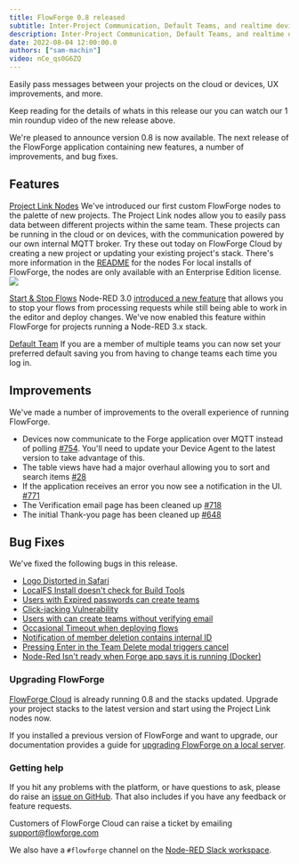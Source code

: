 ```yaml
---
title: FlowForge 0.8 released
subtitle: Inter-Project Communication, Default Teams, and realtime device management.
description: Inter-Project Communication, Default Teams, and realtime device management.
date: 2022-08-04 12:00:00.0
authors: ["sam-machin"]
video: nCe_qs0G6ZQ
---
```


Easily pass messages between your projects on the cloud or devices, UX improvements, and more.

<!--more-->

Keep reading for  the details of whats in this release our you can watch our 1 min roundup video of the new release above. 

We're pleased to announce version 0.8 is now available. The next release of the FlowForge application containing new features, a number of improvements, and bug fixes.

## Features
[Project Link Nodes](https://github.com/flowforge/flowforge/issues/662)
We've introduced our first custom FlowForge nodes to the palette of new projects. The Project Link nodes allow you to easily pass data between different projects within the same team. 
These projects can be running in the cloud or on devices, with the communication powered by our own internal MQTT broker.
Try these out today on FlowForge Cloud by creating a new project or updating your existing project's stack. There's more information in the [README](https://github.com/flowforge/flowforge-nr-project-nodes/blob/main/README.md) for the nodes 
For local installs of FlowForge, the nodes are only available with an Enterprise Edition license.
![](../images/ProjectLink.gif)


[Start & Stop Flows](https://github.com/flowforge/flowforge/issues/839)
Node-RED 3.0 [introduced a new feature](https://nodered.org/blog/2022/07/14/version-3-0-released#editing-stopped-flows) that allows you to stop your flows from processing requests while still being able to work in the editor and deploy changes. We've now enabled this feature within FlowForge for projects running a Node-RED 3.x stack.

[Default Team](https://github.com/flowforge/flowforge/issues/298)
If you are a member of multiple teams you can now set your preferred default saving you from having to change teams each time you log in.

## Improvements
We've made a number of improvements to the overall experience of running FlowForge.

- Devices now communicate to the Forge application over MQTT instead of polling [#754](https://github.com/flowforge/flowforge/issues/754). You'll need to update your Device Agent to the latest version to take advantage of this.
- The table views have had a major overhaul allowing you to sort and search items [#28](https://github.com/flowforge/forge-ui-components/issues/28)
- If the application receives an error you now see a notification in the UI. [#771](https://github.com/flowforge/flowforge/issues/771)
- The Verification email page has been cleaned up [#718](https://github.com/flowforge/flowforge/issues/718)
- The initial Thank-you page has been cleaned up [#648](https://github.com/flowforge/flowforge/issues/648)


## Bug Fixes
We've fixed the following bugs in this release.
- [Logo Distorted in Safari](https://github.com/flowforge/flowforge/issues/793)<br>
- [LocalFS Install doesn't check for Build Tools](https://github.com/flowforge/flowforge/issues/729)<br>
- [Users with Expired passwords can create teams](https://github.com/flowforge/flowforge/pull/842)<br>
- [Click-jacking Vulnerability](https://github.com/flowforge/flowforge/pull/790)
- [Users with can create teams without verifying email](https://github.com/flowforge/flowforge/pull/824)<br>
- [Occasional Timeout when deploying flows](https://github.com/flowforge/flowforge-nr-storage/issues/17)<br>
- [Notification of member deletion contains internal ID](https://github.com/flowforge/flowforge/issues/833)<br>
- [Pressing Enter in the Team Delete modal triggers cancel](https://github.com/flowforge/flowforge/issues/334)<br>
- [Node-Red Isn't ready when Forge app says it is running (Docker)](https://github.com/flowforge/flowforge/issues/751)<br>

### Upgrading FlowForge

[FlowForge Cloud](https://app.flowforge.com) is already running 0.8 and the stacks updated. Upgrade your project stacks to the latest version and start using the Project Link nodes now.

If you installed a previous version of FlowForge and want to upgrade, our documentation provides a
guide for [upgrading FlowForge on a local server](http://flowforge.com/docs/install#upgrade).

### Getting help

If you hit any problems with the platform, or have questions to ask, please do
raise an [issue on GitHub](https://github.com/flowforge/flowforge/issues).
That also includes if you have any feedback or feature requests.

Customers of FlowForge Cloud can raise a ticket by emailing support@flowforge.com

We also have a `#flowforge` channel on the [Node-RED Slack workspace](https://nodered.org/slack).
